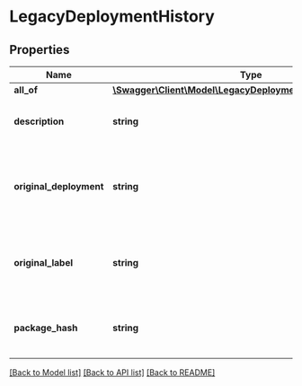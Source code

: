 # LegacyDeploymentHistory

## Properties
Name | Type | Description | Notes
------------ | ------------- | ------------- | -------------
**all_of** | [**\Swagger\Client\Model\LegacyDeploymentsResponsePackage**](LegacyDeploymentsResponsePackage.md) |  | [optional] 
**description** | **string** | The description of the release. | [optional] 
**original_deployment** | **string** | The original deployment of the release, if it&#39;s ever been promoted. | [optional] 
**original_label** | **string** | The original label of the release, if it&#39;s ever been updated. | [optional] 
**package_hash** | **string** | The package&#39;s hash value (internal use). | [optional] 

[[Back to Model list]](../README.md#documentation-for-models) [[Back to API list]](../README.md#documentation-for-api-endpoints) [[Back to README]](../README.md)


